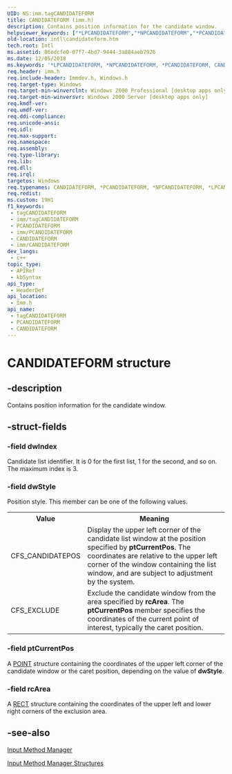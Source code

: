 ```yaml
---
UID: NS:imm.tagCANDIDATEFORM
title: CANDIDATEFORM (imm.h)
description: Contains position information for the candidate window.
helpviewer_keywords: ["*LPCANDIDATEFORM","*NPCANDIDATEFORM","*PCANDIDATEFORM","CANDIDATEFORM","CANDIDATEFORM structure [Internationalization for Windows Applications]","PCANDIDATEFORM","PCANDIDATEFORM structure pointer [Internationalization for Windows Applications]","_win32_CANDIDATEFORM_str","imm/CANDIDATEFORM","imm/PCANDIDATEFORM","intl.candidateform","tagCANDIDATEFORM"]
old-location: intl\candidateform.htm
tech.root: Intl
ms.assetid: 86edcfe0-07f7-4bd7-9444-3a884aeb7926
ms.date: 12/05/2018
ms.keywords: '*LPCANDIDATEFORM, *NPCANDIDATEFORM, *PCANDIDATEFORM, CANDIDATEFORM, CANDIDATEFORM structure [Internationalization for Windows Applications], PCANDIDATEFORM, PCANDIDATEFORM structure pointer [Internationalization for Windows Applications], _win32_CANDIDATEFORM_str, imm/CANDIDATEFORM, imm/PCANDIDATEFORM, intl.candidateform, tagCANDIDATEFORM'
req.header: imm.h
req.include-header: Immdev.h, Windows.h
req.target-type: Windows
req.target-min-winverclnt: Windows 2000 Professional [desktop apps only]
req.target-min-winversvr: Windows 2000 Server [desktop apps only]
req.kmdf-ver: 
req.umdf-ver: 
req.ddi-compliance: 
req.unicode-ansi: 
req.idl: 
req.max-support: 
req.namespace: 
req.assembly: 
req.type-library: 
req.lib: 
req.dll: 
req.irql: 
targetos: Windows
req.typenames: CANDIDATEFORM, *PCANDIDATEFORM, *NPCANDIDATEFORM, *LPCANDIDATEFORM
req.redist: 
ms.custom: 19H1
f1_keywords:
 - tagCANDIDATEFORM
 - imm/tagCANDIDATEFORM
 - PCANDIDATEFORM
 - imm/PCANDIDATEFORM
 - CANDIDATEFORM
 - imm/CANDIDATEFORM
dev_langs:
 - c++
topic_type:
 - APIRef
 - kbSyntax
api_type:
 - HeaderDef
api_location:
 - Imm.h
api_name:
 - tagCANDIDATEFORM
 - PCANDIDATEFORM
 - CANDIDATEFORM
---
```


# CANDIDATEFORM structure


## -description

Contains position information for the candidate window.

## -struct-fields

### -field dwIndex

Candidate list identifier. It is 0 for the first list, 1 for the second, and so on. The maximum index is 3.

### -field dwStyle

Position style. This member can be one of the following values.

<table>
<tr>
<th>Value</th>
<th>Meaning</th>
</tr>
<tr>
<td>CFS_CANDIDATEPOS</td>
<td>Display the upper left corner of the candidate list window at the position specified by <b>ptCurrentPos</b>. The coordinates are relative to the upper left corner of the window containing the list window, and are subject to adjustment by the system.</td>
</tr>
<tr>
<td>CFS_EXCLUDE</td>
<td>Exclude the candidate window from the area specified by <b>rcArea</b>. The <b>ptCurrentPos</b> member specifies the coordinates of the current point of interest, typically the caret position.</td>
</tr>
</table>

### -field ptCurrentPos

A <a href="/previous-versions/dd162805(v=vs.85)">POINT</a> structure containing the coordinates of the upper left corner of the candidate window or the caret position, depending on the value of <b>dwStyle</b>.

### -field rcArea

A <a href="/windows/desktop/api/windef/ns-windef-rect">RECT</a> structure containing the coordinates of the upper left and lower right corners of the exclusion area.

## -see-also

<a href="/windows/desktop/Intl/input-method-manager">Input Method Manager</a>



<a href="/windows/desktop/Intl/input-method-manager-structures">Input Method Manager Structures</a>

